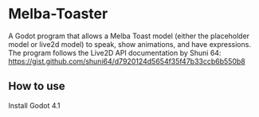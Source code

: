 # Melba-Toaster
A Godot program that allows a Melba Toast model (either the placeholder model or live2d model) to speak, show animations, and have expressions. The program follows the Live2D API documentation by Shuni 64: https://gist.github.com/shuni64/d7920124d5654f35f47b33ccb6b550b8

## How to use
Install Godot 4.1 
